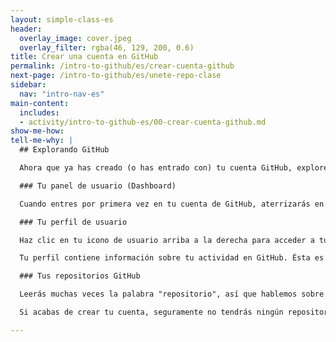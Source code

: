 ```yaml
---
layout: simple-class-es
header:
  overlay_image: cover.jpeg
  overlay_filter: rgba(46, 129, 200, 0.6)
title: Crear una cuenta en GitHub
permalink: /intro-to-github/es/crear-cuenta-github
next-page: /intro-to-github/es/unete-repo-clase
sidebar:
  nav: "intro-nav-es"
main-content:
  includes:
  - activity/intro-to-github-es/00-crear-cuenta-github.md
show-me-how:
tell-me-why: |
  ## Explorando GitHub

  Ahora que ya has creado (o has entrado con) tu cuenta GitHub, exploremos:

  ### Tu panel de usuario (Dashboard)

  Cuando entres por primera vez en tu cuenta de GitHub, aterrizarás en tu panel de usuario o dashboard. El dashboard contiene un resumen de las cosas emocionantes que pasan en GitHub. Puedes personalizar los proyectos que sigues o encontrar enlaces rápidos a tus propios proyectos.

  ### Tu perfil de usuario

  Haz clic en tu icono de usuario arriba a la derecha para acceder a tu perfil.

  Tu perfil contiene información sobre tu actividad en GitHub. Ésta es tu página publica en GitHub. Algunos contratadores incluso comprobarán tu perfil cuando quieras acceder a un puesto de trabajo, así que no te olvides de añadir una [imagen de perfil](https://help.github.com/articles/setting-your-profile-picture/) adecuada y una bio interesante.

  ### Tus repositorios GitHub

  Leerás muchas veces la palabra "repositorio", así que hablemos sobre ello. Un repositorio es un contenedor que recoge todo lo relacionado con un proyecto específico.

  Si acabas de crear tu cuenta, seguramente no tendrás ningún repositorio todavía. No te preocupes, ¡lo arreglaremos en la próxima página!

---
```

